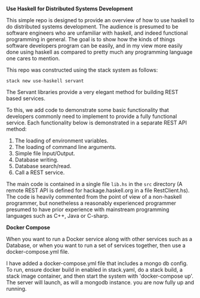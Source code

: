 __Use Haskell for Distributed Systems Development__

This simple repo is designed to provide an overview of how to use haskell to do distributed systems development. The
audience is presumed to be software engineers who are unfamiliar with haskell, and indeed functional programming in
general. The goal is to show how the kinds of things software developers program can be easily, and in my view more
easily done using haskell as compared to pretty much any programming language one cares to mention.

This repo was constructed using the stack system as follows:

```
stack new use-haskell servant
```

The Servant libraries provide a very elegant method for building REST based services.

To this, we add code to demonstrate some basic functionality that developers commonly need to implement to provide a
fully functional service. Each functionality below is demonstrated in a separate REST API method:

1. The loading of environment variables.
2. The loading of command line arguments.
3. Simple file Input/Output.
4. Database writing.
5. Database search/read.
6. Call a REST service.

The main code is contained in a single file `lib.hs` in the `src` directory (A remote REST API is defined for hackage.haskell.org in a file RestClient.hs). The code is heavily commented from the point
of view of a non-haskell programmer, but nonetheless a reasonably experienced programmer presumed to have prior
experience with mainstream programming languages such as C++, Java or C-sharp.

__Docker Compose__

When you want to run a Docker service along with other services such as a Database, or when you want to run a set of services together, then use a docker-compose.yml file.

I have added a docker-compose.yml file that includes a mongo db config. To run, ensure docker build in enabled in stack.yaml, do a stack build, a stack image container, and then start the system with 'docker-compose up'. The server will launch, as will a mongodb instance. you are now fully up and running.